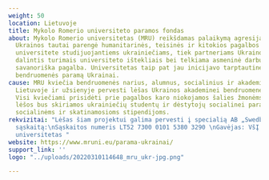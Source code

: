 ```yaml
---
weight: 50
location: Lietuvoje
title: Mykolo Romerio universiteto paramos fondas
about: Mykolo Romerio universitetas (MRU) reikšdamas palaikymą agresiją patiriančiai
  Ukrainos tautai parengė humanitarinės, teisinės ir kitokios pagalbos priemones tiek
  universitete studijuojantiems ukrainiečiams, tiek partneriams Ukrainoje. MRU pasirengęs
  dalintis turimais universiteto ištekliais bei telkiama asmeninė darbuotojų ir studentų
  savanoriška pagalba. Universitetas taip pat jau inicijavo tarptautinę akademinės
  bendruomenės paramą Ukrainai.
cause: MRU kviečia bendruomenės narius, alumnus, socialinius ir akademinius partnerius
  Lietuvoje ir užsienyje pervesti lėšas Ukrainos akademinei bendruomenei paremti.
  Visi kviečiami prisidėti prie pagalbos karo niokojamos šalies žmonėms. Visos surinktos
  lėšos bus skiriamos ukrainiečių studentų ir dėstytojų socialinei paramai, apgyvendinimui,
  socialinėms ir skatinamosioms stipendijoms.
rekvizitai: "Lėšas šiam projektui galima pervesti į specialią AB „Swedbank“ banko
  sąskaitą:\nSąskaitos numeris LT52 7300 0101 5380 3290 \nGavėjas: VšĮ Mykolo Romerio
  universitetas "
website: https://www.mruni.eu/parama-ukrainai/
support_link: ''
logo: "../uploads/20220310114648_mru_ukr-jpg.png"

---
```

